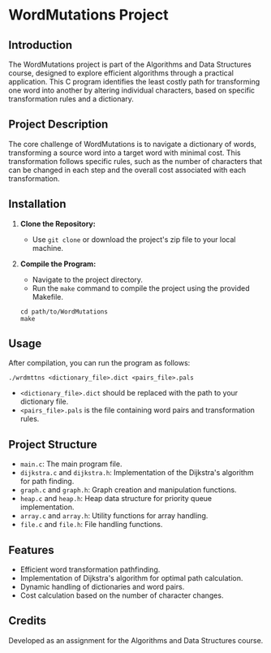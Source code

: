 # WordMutations Project

## Introduction
The WordMutations project is part of the Algorithms and Data Structures course, designed to explore efficient algorithms through a practical application. This C program identifies the least costly path for transforming one word into another by altering individual characters, based on specific transformation rules and a dictionary.

## Project Description
The core challenge of WordMutations is to navigate a dictionary of words, transforming a source word into a target word with minimal cost. This transformation follows specific rules, such as the number of characters that can be changed in each step and the overall cost associated with each transformation.

## Installation
1. **Clone the Repository:**
   - Use `git clone` or download the project's zip file to your local machine.

2. **Compile the Program:**
   - Navigate to the project directory.
   - Run the `make` command to compile the project using the provided Makefile.

   ```
   cd path/to/WordMutations
   make
   ```

## Usage
After compilation, you can run the program as follows:

```
./wrdmttns <dictionary_file>.dict <pairs_file>.pals
```

- `<dictionary_file>.dict` should be replaced with the path to your dictionary file.
- `<pairs_file>.pals` is the file containing word pairs and transformation rules.

## Project Structure
- `main.c`: The main program file.
- `dijkstra.c` and `dijkstra.h`: Implementation of the Dijkstra's algorithm for path finding.
- `graph.c` and `graph.h`: Graph creation and manipulation functions.
- `heap.c` and `heap.h`: Heap data structure for priority queue implementation.
- `array.c` and `array.h`: Utility functions for array handling.
- `file.c` and `file.h`: File handling functions.

## Features
- Efficient word transformation pathfinding.
- Implementation of Dijkstra's algorithm for optimal path calculation.
- Dynamic handling of dictionaries and word pairs.
- Cost calculation based on the number of character changes.

## Credits
Developed as an assignment for the Algorithms and Data Structures course.
